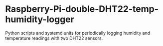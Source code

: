 # Raspberry-Pi-double-DHT22-temp-humidity-logger
Python scripts and systemd units for periodically logging humidity and temperature readings with two DHT22 sensors.
